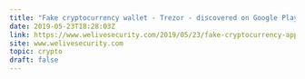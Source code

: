 ```yaml
---
title: "Fake cryptocurrency wallet - Trezor - discovered on Google Play as phishing app"
date: 2019-05-23T18:28:03Z
link: https://www.welivesecurity.com/2019/05/23/fake-cryptocurrency-apps-google-play-bitcoin/?utm_medium=RSS&utm_source=hune
site: www.welivesecurity.com
topic: crypto
draft: false
---
```

